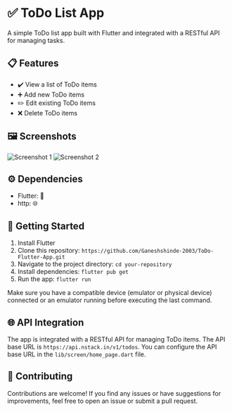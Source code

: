 # ✅ ToDo List App

A simple ToDo list app built with Flutter and integrated with a RESTful API for managing tasks.

## 📋 Features

- ✔️ View a list of ToDo items
- ➕ Add new ToDo items
- ✏️ Edit existing ToDo items
- ❌ Delete ToDo items

## 🖼️ Screenshots

![Screenshot 1](screenshots/screenshot1.png)
![Screenshot 2](screenshots/screenshot2.png)

## ⚙️ Dependencies

- Flutter: 💙 
- http: 🌐 

## 🚀 Getting Started

1. Install Flutter
2. Clone this repository: `https://github.com/Ganeshshinde-2003/ToDo-Flutter-App.git`
3. Navigate to the project directory: `cd your-repository`
4. Install dependencies: `flutter pub get`
5. Run the app: `flutter run`

Make sure you have a compatible device (emulator or physical device) connected or an emulator running before executing the last command.

## 🌐 API Integration

The app is integrated with a RESTful API for managing ToDo items. The API base URL is `https://api.nstack.in/v1/todos`. You can configure the API base URL in the `lib/screen/home_page.dart` file.

## 🤝 Contributing

Contributions are welcome! If you find any issues or have suggestions for improvements, feel free to open an issue or submit a pull request.

